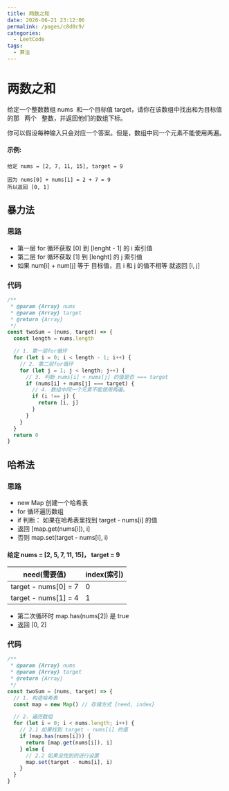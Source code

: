 ```yaml
---
title: 两数之和
date: 2020-06-21 23:12:06
permalink: /pages/c8d0c9/
categories:
  - LeetCode
tags:
  - 算法
---
```


# 两数之和

给定一个整数数组 nums  和一个目标值 target，请你在该数组中找出和为目标值的那   两个   整数，并返回他们的数组下标。

你可以假设每种输入只会对应一个答案。但是，数组中同一个元素不能使用两遍。

#### 示例:

```
给定 nums = [2, 7, 11, 15], target = 9

因为 nums[0] + nums[1] = 2 + 7 = 9
所以返回 [0, 1]
```

## 暴力法

### 思路

- 第一层 for 循环获取 [0] 到 [lenght - 1] 的 i 索引值
- 第二层 for 循环获取 [1] 到 [lenght] 的 j 索引值
- 如果 num[i] + num[j] 等于 目标值，且 i 和 j 的值不相等 就返回 [i, j]

### 代码

```JavaScript
/**
 * @param {Array} nums
 * @param {Array} target
 * @return {Array}
 */
const twoSum = (nums, target) => {
  const length = nums.length

  // 1. 第一层for循环
  for (let i = 0; i < length - 1; i++) {
    // 2. 第二层for循环
    for (let j = 1; j < length; j++) {
      // 3. 判断 nums[i] + nums[j] 的值是否 === target
      if (nums[i] + nums[j] === target) {
        // 4. 数组中同一个元素不能使用两遍。
        if (i !== j) {
          return [i, j]
        }
      }
    }
  }
  return 0
}
```

## 哈希法

### 思路

- new Map 创建一个哈希表
- for 循环遍历数组
- if 判断： 如果在哈希表里找到 target - nums[i] 的值
- 返回 [map.get(nums[i]), i]
- 否则 map.set(target - nums[i], i)

#### 给定 nums = [2, 5, 7, 11, 15]， target = 9

| need(需要值)         | index(索引) |
| -------------------- | ----------- |
| target - nums[0] = 7 | 0           |
| target - nums[1] = 4 | 1           |

- 第二次循环时 map.has(nums[2]) 是 true
- 返回 [0, 2]

### 代码

```JavaScript
/**
 * @param {Array} nums
 * @param {Array} target
 * @return {Array}
 */
const twoSum = (nums, target) => {
  // 1. 构造哈希表
  const map = new Map() // 存储方式 {need, index}

  // 2. 遍历数组
  for (let i = 0; i < nums.length; i++) {
    // 2.1 如果找到 target - nums[i] 的值
    if (map.has(nums[i])) {
      return [map.get(nums[i]), i]
    } else {
      // 2.2 如果没找到则进行设置
      map.set(target - nums[i], i)
    }
  }
}
```
